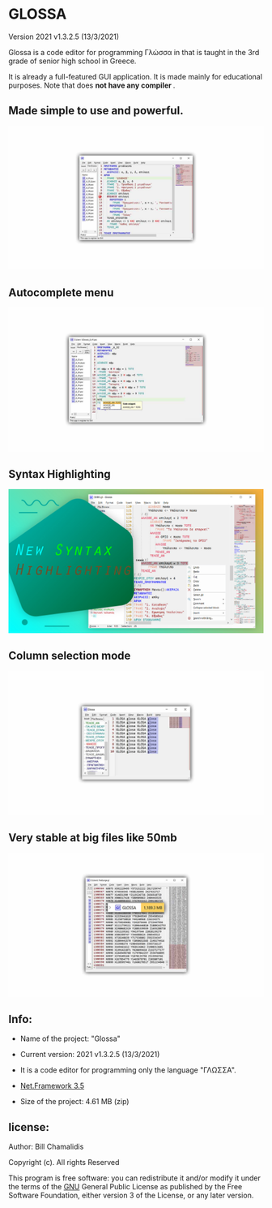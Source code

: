 # GLOSSA

Version 2021 v1.3.2.5 (13/3/2021)
<p>Glossa is a code editor for programming Γλώσσα in that is taught in the 3rd grade of senior high school in Greece.</p>
It is already a full-featured GUI application. It is made mainly for educational purposes. Note that does <strong> not have any compiler </strong>.
<p><h2>Made simple to use and powerful.</h2> </p>

![](Glossa-jpg/glo_1.jpg)
<br>
<p> <h2> Autocomplete menu </h2> </p>

![](Glossa-jpg/glo_2.jpg)


<p> <h2> Syntax Highlighting </h2> </p>

![](Glossa-jpg/glo_7.jpg)


<p> <h2> Column selection mode </h2> </p>

![](Glossa-jpg/glo_5.jpg)

<p> <h2> Very stable at big files like 50mb </h2> </p>

![](Glossa-jpg/glo_6.jpg)



<p> <h2> Info: </h2> </p>

- <p>Name of the project: "Glossa"</p>
- <p>Current version: 2021 v1.3.2.5 (13/3/2021)</p>
- <p>It is a code editor for programming only the language "ΓΛΩΣΣΑ".</p>
- <p><a href="https://www.microsoft.com/en-us/download/details.aspx?id=21">Net.Framework 3.5</a></p>
- <p>Size of the project: 4.61 MB (zip) </p>

<p><h2>license:</h2></p>

<p>Author: Bill Chamalidis</p>
<p>Copyright (c). All rights Reserved</p>
<p>This program is free software: you can redistribute it and/or modify
    it under the terms of the <a href="https://www.gnu.org/licenses/gpl-3.0.en.html">GNU</a> General Public License as published by
    the Free Software Foundation, either version 3 of the License, or
    any later version.</p>
